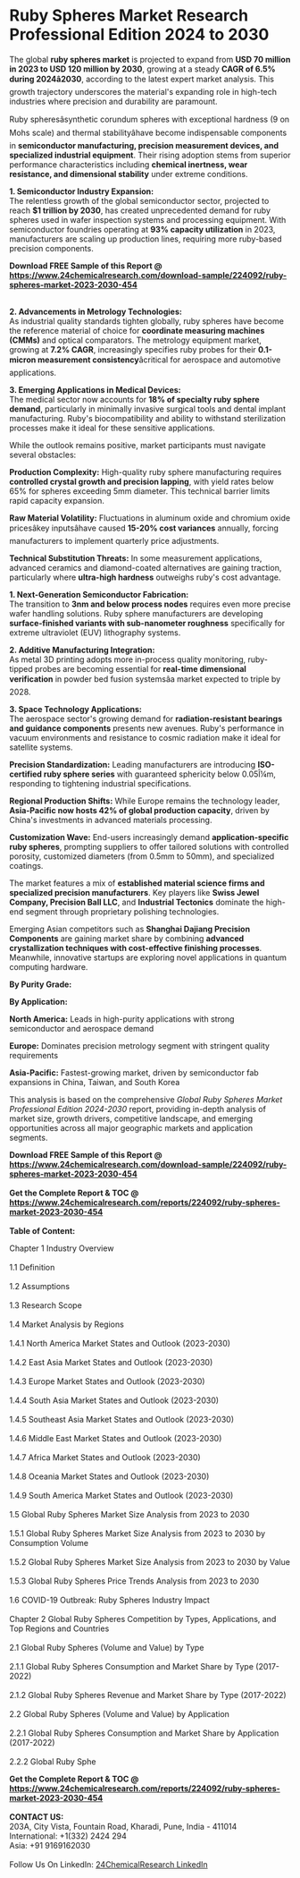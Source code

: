 <h1>Ruby Spheres Market Research Professional Edition 2024 to 2030</h1><p>The global <strong>ruby spheres market</strong> is projected to expand from <strong>USD 70 million in 2023 to USD 120 million by 2030</strong>, growing at a steady <strong>CAGR of 6.5% during 2024â2030</strong>, according to the latest expert market analysis. This growth trajectory underscores the material's expanding role in high-tech industries where precision and durability are paramount.</p><p>Ruby spheresâsynthetic corundum spheres with exceptional hardness (9 on Mohs scale) and thermal stabilityâhave become indispensable components in <strong>semiconductor manufacturing, precision measurement devices, and specialized industrial equipment</strong>. Their rising adoption stems from superior performance characteristics including <strong>chemical inertness, wear resistance, and dimensional stability</strong> under extreme conditions.</p><p><strong>1. Semiconductor Industry Expansion:<br></strong>The relentless growth of the global semiconductor sector, projected to reach <strong>$1 trillion by 2030</strong>, has created unprecedented demand for ruby spheres used in wafer inspection systems and processing equipment. With semiconductor foundries operating at <strong>93% capacity utilization</strong> in 2023, manufacturers are scaling up production lines, requiring more ruby-based precision components.</p><div><b>Download FREE Sample of this Report @ 
            <a href="https://www.24chemicalresearch.com/download-sample/224092/ruby-spheres-market-2023-2030-454">
            https://www.24chemicalresearch.com/download-sample/224092/ruby-spheres-market-2023-2030-454</a></b></div><br><p><strong>2. Advancements in Metrology Technologies:<br></strong>As industrial quality standards tighten globally, ruby spheres have become the reference material of choice for <strong>coordinate measuring machines (CMMs)</strong> and optical comparators. The metrology equipment market, growing at <strong>7.2% CAGR</strong>, increasingly specifies ruby probes for their <strong>0.1-micron measurement consistency</strong>âcritical for aerospace and automotive applications.</p><p><strong>3. Emerging Applications in Medical Devices:<br></strong>The medical sector now accounts for <strong>18% of specialty ruby sphere demand</strong>, particularly in minimally invasive surgical tools and dental implant manufacturing. Ruby's biocompatibility and ability to withstand sterilization processes make it ideal for these sensitive applications.</p><p>While the outlook remains positive, market participants must navigate several obstacles:</p><p><strong>Production Complexity:</strong> High-quality ruby sphere manufacturing requires <strong>controlled crystal growth and precision lapping</strong>, with yield rates below 65% for spheres exceeding 5mm diameter. This technical barrier limits rapid capacity expansion.</p><p><strong>Raw Material Volatility:</strong> Fluctuations in aluminum oxide and chromium oxide pricesâkey inputsâhave caused <strong>15-20% cost variances</strong> annually, forcing manufacturers to implement quarterly price adjustments.</p><p><strong>Technical Substitution Threats:</strong> In some measurement applications, advanced ceramics and diamond-coated alternatives are gaining traction, particularly where <strong>ultra-high hardness</strong> outweighs ruby's cost advantage.</p><p><strong>1. Next-Generation Semiconductor Fabrication:<br></strong>The transition to <strong>3nm and below process nodes</strong> requires even more precise wafer handling solutions. Ruby sphere manufacturers are developing <strong>surface-finished variants with sub-nanometer roughness</strong> specifically for extreme ultraviolet (EUV) lithography systems.</p><p><strong>2. Additive Manufacturing Integration:<br></strong>As metal 3D printing adopts more in-process quality monitoring, ruby-tipped probes are becoming essential for <strong>real-time dimensional verification</strong> in powder bed fusion systemsâa market expected to triple by 2028.</p><p><strong>3. Space Technology Applications:<br></strong>The aerospace sector's growing demand for <strong>radiation-resistant bearings and guidance components</strong> presents new avenues. Ruby's performance in vacuum environments and resistance to cosmic radiation make it ideal for satellite systems.</p><p><strong>Precision Standardization:</strong> Leading manufacturers are introducing <strong>ISO-certified ruby sphere series</strong> with guaranteed sphericity below 0.05Î¼m, responding to tightening industrial specifications.</p><p><strong>Regional Production Shifts:</strong> While Europe remains the technology leader, <strong>Asia-Pacific now hosts 42% of global production capacity</strong>, driven by China's investments in advanced materials processing.</p><p><strong>Customization Wave:</strong> End-users increasingly demand <strong>application-specific ruby spheres</strong>, prompting suppliers to offer tailored solutions with controlled porosity, customized diameters (from 0.5mm to 50mm), and specialized coatings.</p><p>The market features a mix of <strong>established material science firms and specialized precision manufacturers</strong>. Key players like <strong>Swiss Jewel Company, Precision Ball LLC</strong>, and <strong>Industrial Tectonics</strong> dominate the high-end segment through proprietary polishing technologies.</p><p>Emerging Asian competitors such as <strong>Shanghai Dajiang Precision Components</strong> are gaining market share by combining <strong>advanced crystallization techniques with cost-effective finishing processes</strong>. Meanwhile, innovative startups are exploring novel applications in quantum computing hardware.</p><p><strong>By Purity Grade:</strong></p><p><strong>By Application:</strong></p><p><strong>North America:</strong> Leads in high-purity applications with strong semiconductor and aerospace demand</p><p><strong>Europe:</strong> Dominates precision metrology segment with stringent quality requirements</p><p><strong>Asia-Pacific:</strong> Fastest-growing market, driven by semiconductor fab expansions in China, Taiwan, and South Korea</p><p>This analysis is based on the comprehensive <em>Global Ruby Spheres Market Professional Edition 2024-2030</em> report, providing in-depth analysis of market size, growth drivers, competitive landscape, and emerging opportunities across all major geographic markets and application segments.</p><div><b>Download FREE Sample of this Report @ 
            <a href="https://www.24chemicalresearch.com/download-sample/224092/ruby-spheres-market-2023-2030-454">
            https://www.24chemicalresearch.com/download-sample/224092/ruby-spheres-market-2023-2030-454</a></b></div><br><div><b>Get the Complete Report & TOC @ 
            <a href="https://www.24chemicalresearch.com/reports/224092/ruby-spheres-market-2023-2030-454">
            https://www.24chemicalresearch.com/reports/224092/ruby-spheres-market-2023-2030-454</a></b></div><br>
            <b>Table of Content:</b><p>Chapter 1 Industry Overview<br />
<br>1.1 Definition<br />
<br>1.2 Assumptions<br />
<br>1.3 Research Scope<br />
<br>1.4 Market Analysis by Regions<br />
<br>1.4.1 North America Market States and Outlook (2023-2030)<br />
<br>1.4.2 East Asia Market States and Outlook (2023-2030)<br />
<br>1.4.3 Europe Market States and Outlook (2023-2030)<br />
<br>1.4.4 South Asia Market States and Outlook (2023-2030)<br />
<br>1.4.5 Southeast Asia Market States and Outlook (2023-2030)<br />
<br>1.4.6 Middle East Market States and Outlook (2023-2030)<br />
<br>1.4.7 Africa Market States and Outlook (2023-2030)<br />
<br>1.4.8 Oceania Market States and Outlook (2023-2030)<br />
<br>1.4.9 South America Market States and Outlook (2023-2030)<br />
<br>1.5 Global Ruby Spheres Market Size Analysis from 2023 to 2030<br />
<br>1.5.1 Global Ruby Spheres Market Size Analysis from 2023 to 2030 by Consumption Volume<br />
<br>1.5.2 Global Ruby Spheres Market Size Analysis from 2023 to 2030 by Value<br />
<br>1.5.3 Global Ruby Spheres Price Trends Analysis from 2023 to 2030<br />
<br>1.6 COVID-19 Outbreak: Ruby Spheres Industry Impact<br />
<br>Chapter 2 Global Ruby Spheres Competition by Types, Applications, and Top Regions and Countries<br />
<br>2.1 Global Ruby Spheres (Volume and Value) by Type<br />
<br>2.1.1 Global Ruby Spheres Consumption and Market Share by Type (2017-2022)<br />
<br>2.1.2 Global Ruby Spheres Revenue and Market Share by Type (2017-2022)<br />
<br>2.2 Global Ruby Spheres (Volume and Value) by Application<br />
<br>2.2.1 Global Ruby Spheres Consumption and Market Share by Application (2017-2022)<br />
<br>2.2.2 Global Ruby Sphe</p><div><b>Get the Complete Report & TOC @ 
            <a href="https://www.24chemicalresearch.com/reports/224092/ruby-spheres-market-2023-2030-454">
            https://www.24chemicalresearch.com/reports/224092/ruby-spheres-market-2023-2030-454</a></b></div><br><b>CONTACT US:</b><br>
            203A, City Vista, Fountain Road, Kharadi, Pune, India - 411014<br>
            International: +1(332) 2424 294<br>
            Asia: +91 9169162030 <br><br>
            Follow Us On LinkedIn: <a href="https://www.linkedin.com/company/24chemicalresearch/">24ChemicalResearch LinkedIn</a>